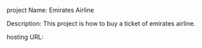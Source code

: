 project Name:  Emirates Airline

Description: This project is how to buy a ticket of emirates airline.

hosting URL: 